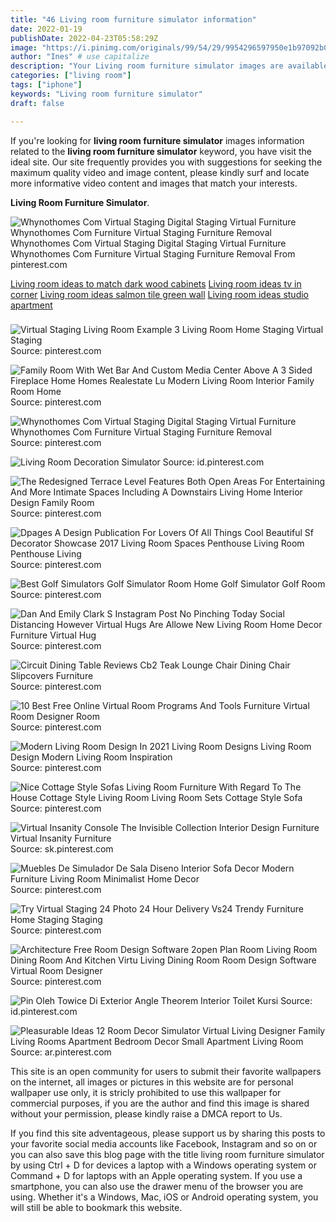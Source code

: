 ```yaml
---
title: "46 Living room furniture simulator information"
date: 2022-01-19
publishDate: 2022-04-23T05:58:29Z
image: "https://i.pinimg.com/originals/99/54/29/9954296597950e1b97092b0d8e76ebb7.jpg"
author: "Ines" # use capitalize
description: "Your Living room furniture simulator images are available in this site. Living room furniture simulator are a topic that is being searched for and liked by netizens now. You can Download the Living room furniture simulator files here. Get all free images."
categories: ["living room"]
tags: ["iphone"]
keywords: "Living room furniture simulator"
draft: false

---
```


If you're looking for **living room furniture simulator** images information related to the **living room furniture simulator** keyword, you have visit the ideal  site.  Our site frequently  provides you with  suggestions  for seeking  the maximum  quality video and image  content, please kindly surf and locate more informative video content and images  that match your interests.

**Living Room Furniture Simulator**. 

![Whynothomes Com Virtual Staging Digital Staging Virtual Furniture Whynothomes Com Furniture Virtual Staging Furniture Removal](https://i.pinimg.com/736x/1c/79/0e/1c790e8f4235ea5f513545e473dae804.jpg "Whynothomes Com Virtual Staging Digital Staging Virtual Furniture Whynothomes Com Furniture Virtual Staging Furniture Removal")
Whynothomes Com Virtual Staging Digital Staging Virtual Furniture Whynothomes Com Furniture Virtual Staging Furniture Removal From pinterest.com

[Living room ideas to match dark wood cabinets](/living-room-ideas-to-match-dark-wood-cabinets/)
[Living room ideas tv in corner](/living-room-ideas-tv-in-corner/)
[Living room ideas salmon tile green wall](/living-room-ideas-salmon-tile-green-wall/)
[Living room ideas studio apartment](/living-room-ideas-studio-apartment/)



### 

 


![Virtual Staging Living Room Example 3 Living Room Home Staging Virtual Staging](https://i.pinimg.com/originals/3c/df/fe/3cdffeb3732fe63949fa10d512b7bef7.jpg "Virtual Staging Living Room Example 3 Living Room Home Staging Virtual Staging")
Source: pinterest.com

 

![Family Room With Wet Bar And Custom Media Center Above A 3 Sided Fireplace Home Homes Realestate Lu Modern Living Room Interior Family Room Home](https://i.pinimg.com/originals/f6/12/43/f6124341ccdd62a1704ee0472f8cf442.jpg "Family Room With Wet Bar And Custom Media Center Above A 3 Sided Fireplace Home Homes Realestate Lu Modern Living Room Interior Family Room Home")
Source: pinterest.com

 

![Whynothomes Com Virtual Staging Digital Staging Virtual Furniture Whynothomes Com Furniture Virtual Staging Furniture Removal](https://i.pinimg.com/736x/1c/79/0e/1c790e8f4235ea5f513545e473dae804.jpg "Whynothomes Com Virtual Staging Digital Staging Virtual Furniture Whynothomes Com Furniture Virtual Staging Furniture Removal")
Source: pinterest.com

 

![Living Room Decoration Simulator](https://i.pinimg.com/736x/3d/33/cf/3d33cf0152f7e78ac3ec807eaa9aedbe.jpg "Living Room Decoration Simulator")
Source: id.pinterest.com

 

![The Redesigned Terrace Level Features Both Open Areas For Entertaining And More Intimate Spaces Including A Downstairs Living Home Interior Design Family Room](https://i.pinimg.com/originals/08/9d/c5/089dc509a0604398d1906da5bcd5df8b.jpg "The Redesigned Terrace Level Features Both Open Areas For Entertaining And More Intimate Spaces Including A Downstairs Living Home Interior Design Family Room")
Source: pinterest.com

 

![Dpages A Design Publication For Lovers Of All Things Cool Beautiful Sf Decorator Showcase 2017 Living Room Spaces Penthouse Living Room Penthouse Living](https://i.pinimg.com/originals/30/60/4d/30604d11abc7ffe9060047e36f103104.jpg "Dpages A Design Publication For Lovers Of All Things Cool Beautiful Sf Decorator Showcase 2017 Living Room Spaces Penthouse Living Room Penthouse Living")
Source: pinterest.com

 

![Best Golf Simulators Golf Simulator Room Home Golf Simulator Golf Room](https://i.pinimg.com/originals/f5/91/0d/f5910d78795bc0e3347b4e9f32477d16.png "Best Golf Simulators Golf Simulator Room Home Golf Simulator Golf Room")
Source: pinterest.com

 

![Dan And Emily Clark S Instagram Post No Pinching Today Social Distancing However Virtual Hugs Are Allowe New Living Room Home Decor Furniture Virtual Hug](https://i.pinimg.com/originals/df/03/cf/df03cf2e1cfd0099862416124e9e1ebd.jpg "Dan And Emily Clark S Instagram Post No Pinching Today Social Distancing However Virtual Hugs Are Allowe New Living Room Home Decor Furniture Virtual Hug")
Source: pinterest.com

 

![Circuit Dining Table Reviews Cb2 Teak Lounge Chair Dining Chair Slipcovers Furniture](https://i.pinimg.com/736x/23/68/a4/2368a475c67145e82191069039fa1aa1.jpg "Circuit Dining Table Reviews Cb2 Teak Lounge Chair Dining Chair Slipcovers Furniture")
Source: pinterest.com

 

![10 Best Free Online Virtual Room Programs And Tools Furniture Virtual Room Designer Room](https://i.pinimg.com/originals/cd/f6/62/cdf662c60beea2b9018d09993837a589.jpg "10 Best Free Online Virtual Room Programs And Tools Furniture Virtual Room Designer Room")
Source: pinterest.com

 

![Modern Living Room Design In 2021 Living Room Designs Living Room Design Modern Living Room Inspiration](https://i.pinimg.com/originals/37/2d/00/372d008e0f17515c3c3c7fe37f569bf5.jpg "Modern Living Room Design In 2021 Living Room Designs Living Room Design Modern Living Room Inspiration")
Source: pinterest.com

 

![Nice Cottage Style Sofas Living Room Furniture With Regard To The House Cottage Style Living Room Living Room Sets Cottage Style Sofa](https://i.pinimg.com/736x/df/71/91/df71919e6fe7453b46e9fce38ab51c4a.jpg "Nice Cottage Style Sofas Living Room Furniture With Regard To The House Cottage Style Living Room Living Room Sets Cottage Style Sofa")
Source: pinterest.com

 

![Virtual Insanity Console The Invisible Collection Interior Design Furniture Virtual Insanity Furniture](https://i.pinimg.com/736x/1c/13/64/1c13649870c45fdb9490d7288f167ce2.jpg "Virtual Insanity Console The Invisible Collection Interior Design Furniture Virtual Insanity Furniture")
Source: sk.pinterest.com

 

![Muebles De Simulador De Sala Diseno Interior Sofa Decor Modern Furniture Living Room Minimalist Home Decor](https://i.pinimg.com/originals/9c/86/e5/9c86e5088311bb0184f2467797a193fe.jpg "Muebles De Simulador De Sala Diseno Interior Sofa Decor Modern Furniture Living Room Minimalist Home Decor")
Source: pinterest.com

 

![Try Virtual Staging 24 Photo 24 Hour Delivery Vs24 Trendy Furniture Home Staging Staging](https://i.pinimg.com/originals/09/1b/db/091bdb78f627b481b8d1ef3a38c819de.jpg "Try Virtual Staging 24 Photo 24 Hour Delivery Vs24 Trendy Furniture Home Staging Staging")
Source: pinterest.com

 

![Architecture Free Room Design Software 2open Plan Room Living Room Dining Room And Kitchen Virtu Living Dining Room Room Design Software Virtual Room Designer](https://i.pinimg.com/originals/2b/d7/bb/2bd7bb6754f1070f6d608f1716fe7ac8.jpg "Architecture Free Room Design Software 2open Plan Room Living Room Dining Room And Kitchen Virtu Living Dining Room Room Design Software Virtual Room Designer")
Source: pinterest.com

 

![Pin Oleh Towice Di Exterior Angle Theorem Interior Toilet Kursi](https://i.pinimg.com/originals/ff/3b/24/ff3b243f579950eeb48e1fb834cbb4c4.jpg "Pin Oleh Towice Di Exterior Angle Theorem Interior Toilet Kursi")
Source: id.pinterest.com

 

![Pleasurable Ideas 12 Room Decor Simulator Virtual Living Designer Family Living Rooms Apartment Bedroom Decor Small Apartment Living Room](https://i.pinimg.com/originals/99/54/29/9954296597950e1b97092b0d8e76ebb7.jpg "Pleasurable Ideas 12 Room Decor Simulator Virtual Living Designer Family Living Rooms Apartment Bedroom Decor Small Apartment Living Room")
Source: ar.pinterest.com

 

This site is an open community for users to submit their favorite wallpapers on the internet, all images or pictures in this website are for personal wallpaper use only, it is stricly prohibited to use this wallpaper for commercial purposes, if you are the author and find this image is shared without your permission, please kindly raise a DMCA report to Us.

If you find this site adventageous, please support us by sharing this posts to your favorite social media accounts like Facebook, Instagram and so on or you can also save this blog page with the title living room furniture simulator by using Ctrl + D for devices a laptop with a Windows operating system or Command + D for laptops with an Apple operating system. If you use a smartphone, you can also use the drawer menu of the browser you are using. Whether it's a Windows, Mac, iOS or Android operating system, you will still be able to bookmark this website.
